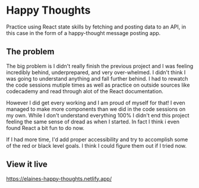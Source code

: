 # Happy Thoughts

Practice using React state skills by fetching and posting data to an API, in this case in the form of a happy-thought message posting app.

## The problem

The big problem is I didn't really finish the previous project and I was feeling incredibly behind, underprepared, and very over-whelmed. I didn't think I was going to understand anything and fall further behind. I had to rewatch the code sessions mutiple times as well as practice on outside sources like codecademy and read through alot of the React documentation.

However I did get every working and I am proud of myself for that! I even managed to make more components than we did in the code sessions on my own. While I don't understand everything 100% I didn't end this project feeling the same sense of dread as when I started. In fact I think i even found React a bit fun to do now. 

If I had more time, I'd add proper accessibility and try to accomplish some of the red or black level goals. I think I could figure them out if I tried now. 

## View it live

https://elaines-happy-thoughts.netlify.app/
